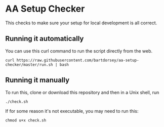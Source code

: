 # AA Setup Checker

This checks to make sure your setup for local development is all correct.

## Running it automatically

You can use this curl command to run the script directly from the web.

```shell
curl https://raw.githubusercontent.com/bartdorsey/aa-setup-checker/master/run.sh | bash
```

## Running it manually

To run this, clone or download this repository and then in a Unix shell, run

```shell
./check.sh
```

If for some reason it's not executable, you may need to run this:

```shell
chmod u+x check.sh
```
